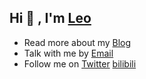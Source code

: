 ## Hi 👋 , I'm [Leo](https://wangrunlin.com/)

- Read more about my [Blog](https://wangrunlin.com/blog)
- Talk with me by [Email](mailto:leo@runlin.live)
- Follow me on [Twitter](https://twitter.com/Leo36363824) [bilibili](https://space.bilibili.com/294989861)
